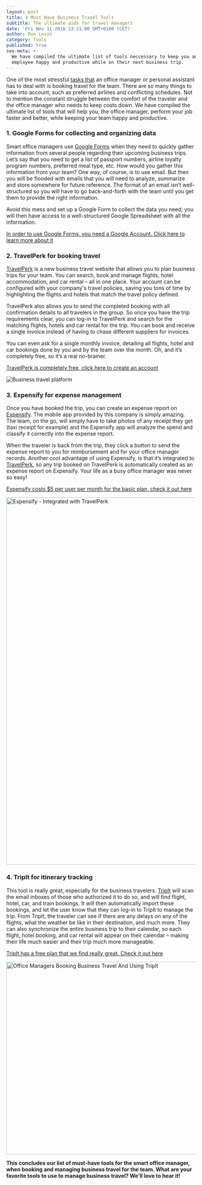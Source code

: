 ```yaml
---
layout: post
title: 4 Must Have Business Travel Tools
subtitle: The ultimate aids for travel managers
date: 'Fri Nov 11 2016 13:21:00 GMT+0100 (CET)'
author: Ron Levin
category: Tools
published: true
seo-meta: >-
  We have compiled the ultimate list of tools neccessary to keep you and your
  employee happy and productive while on their next business trip.
---
```


One of the most stressful  <a TITLE='domain list' href='http://www.inetlist.xyz' style='color: inherit !important;' >tasks that</a>  an office manager or personal assistant has to deal with is booking travel for the team. There are so many things to take into account, such as preferred airlines and conflicting schedules. Not to mention the constant struggle between the comfort of the traveler and the office manager who needs to keep costs down. We have compiled the ultimate list of tools that will help you, the office manager, perform your job faster and better, while keeping your team happy and productive.
<h3>1. Google Forms for collecting and organizing data</h3>
Smart office managers use <a href="https://www.google.com/forms/about/" target="_blank">Google Forms</a> when they need to quickly gather information from several people regarding their upcoming business trips. Let’s say that you need to get a list of passport numbers, airline loyalty program numbers, preferred meal type, etc. How would you gather this information from your team? One way, of course, is to use email. But then you will be flooded with emails that you will need to analyze, summarize and store somewhere for future reference. The format of an email isn’t well-structured so you will have to go back-and-forth with the team until you get them to provide the right information.

Avoid this mess and set up a Google Form to collect the data you need; you will then have access to a well-structured Google Spreadsheet with all the information.

<a href="https://www.google.com/forms/about/" target="_blank">In order to use Google Forms, you need a Google Account. Click here to learn more about it</a>
<h3>2. TravelPerk for booking travel</h3>
<a href="http://www.travelperk.com" target="_blank">TravelPerk</a> is a new business travel website that allows you to plan business trips for your team. You can search, book and manage flights, hotel accommodation, and car rental – all in one place. Your account can be configured with your company's travel policies, saving you tons of time by highlighting the flights and hotels that match the travel policy defined.

TravelPerk also allows you to send the completed booking with all confirmation details to all travelers in the group. So once you have the trip requirements clear, you can log-in to TravelPerk and search for the matching flights, hotels and car rental for the trip. You can book and receive a single invoice instead of having to chase different suppliers for invoices.

You can even ask for a single monthly invoice, detailing all flights, hotel and car bookings done by you and by the team over the month. Oh, and it’s completely free, so it’s a real no-brainer.

<a href="http://www.travelperk.com" target="_blank">TravelPerk is completely free, click here to create an account</a>


![Business travel platform]({{site.baseurl}}/blog-media/Screen%20Shot%202016-11-11%20at%203.47.47%20PM.png)



<h3>3. Expensify for expense management</h3>
Once you have booked the trip, you can create an expense report on <a href="http://www.expensify.com" target="_blank">Expensify</a>. The mobile app provided by this company is simply amazing. The team, on the go, will simply have to take photos of any receipt they get (taxi receipt for example) and the Expensify app will analyze the spend and classify it correctly into the expense report.

When the traveler is back from the trip, they click a button to send the expense report to you for reimbursement and for your office manager records. Another cool advantage of using Expensify, is that it’s integrated to <a href="http://www.travelperk.com" target="_blank">TravelPerk</a>, so any trip booked on TravelPerk is automatically created as an expense report on Expensify. Your life as a busy office manager was never so easy!

<a href="https://www.expensify.com" target="_blank">Expensify costs $5 per user per month for the basic plan, check it out here</a>


<img class="alignnone wp-image-64 size-full" src="http://52.19.235.57/blog/wp-content/uploads/2015/11/Screenshot-2015-11-08-21.48.43.png" alt="Expensify - Integrated with TravelPerk" width="1016" height="976" />
<h3>4. TripIt for itinerary tracking</h3>
This tool is really great, especially for the business travelers. <a href="http://www.tripit.com" target="_blank">TripIt</a> will scan the email inboxes of those who authorized it to do so, and will find flight, hotel, car, and train bookings. It will then automatically import these bookings, and let the user know that they can log-in to TripIt to manage the trip. From TripIt, the traveler can see if there are any delays on any of the flights, what the weather be like in their destination, and much more. They can also synchronize the entire business trip to their calendar, so each flight, hotel booking, and car rental will appear on their calendar – making their life much easier and their trip much more manageable.

<a href="http://www.tripit.com" target="_blank">TripIt has a free plan that we find really great. Check it out here</a>

<a href="http://travelperk.com/blog/wp-content/uploads/2015/11/tripit-travel-organizer-free-screenshots-120620.jpg"><img class="alignnone wp-image-75 size-full" src="http://52.19.235.57/blog/wp-content/uploads/2015/11/tripit-travel-organizer-free-screenshots-120620.jpg" alt="Office Managers Booking Business Travel And Using TripIt" width="939" height="512" /></a>

<strong>This concludes our list of must-have tools for the smart office manager, when booking and managing business travel for the team. What are your favorite tools to use to manage business travel? We'll love to hear it!